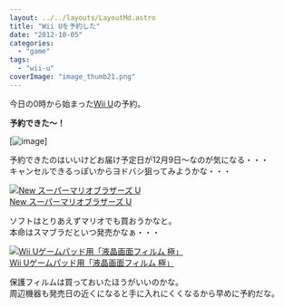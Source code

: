 ```yaml
---
layout: ../../layouts/LayoutMd.astro
title: "Wii Uを予約した"
date: "2012-10-05"
categories: 
  - "game"
tags: 
  - "wii-u"
coverImage: "image_thumb21.png"
---
```


今日の0時から始まった[Wii U](http://www.nintendo.co.jp/wiiu/)の予約。

**予約できた～！**

[![image](/archive/images/image_thumb2.png "image")]

予約できたのはいいけどお届け予定日が12月9日～なのが気になる・・・  
キャンセルできるっぽいからヨドバシ狙ってみようかな・・・

[![New スーパーマリオブラザーズ U](/archive/images/no-image-avail-tny.gif)  
New スーパーマリオブラザーズ U  
](https://www.amazon.co.jp/exec/obidos/ASIN/B009AP2MAW/mizuka123-22/ref=nosim)

ソフトはとりあえずマリオでも買おうかなと。  
本命はスマブラだといつ発売かなぁ・・・

[![Wii Uゲームパッド用「液晶画面フィルム 極」](/archive/images/51%2BqvwFY2LL._SL75_.jpg)  
Wii Uゲームパッド用「液晶画面フィルム 極」  
](https://www.amazon.co.jp/exec/obidos/ASIN/B009AMHIQS/mizuka123-22/ref=nosim)

保護フィルムは買っておいたほうがいいのかな。  
周辺機器も発売日の近くになると手に入れにくくなるから早めに予約だな。
